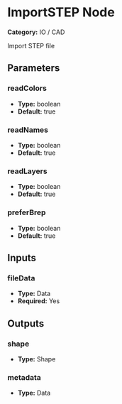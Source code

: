 
# ImportSTEP Node

**Category:** IO / CAD

Import STEP file

## Parameters


### readColors
- **Type:** boolean
- **Default:** true





### readNames
- **Type:** boolean
- **Default:** true





### readLayers
- **Type:** boolean
- **Default:** true





### preferBrep
- **Type:** boolean
- **Default:** true





## Inputs


### fileData
- **Type:** Data
- **Required:** Yes



## Outputs


### shape
- **Type:** Shape



### metadata
- **Type:** Data




